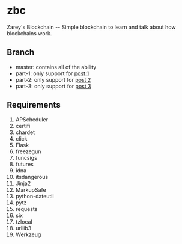 # zbc
Zarey's Blockchain -- Simple blockchain to learn and talk about how blockchains work.

## Branch
- master: contains all of the ability
- part-1: only support for [post 1](https://z2care.github.io/2018/11/12/How-to-Build-Your-Own-Blockchain-Part-1/)
- part-2: only support for [post 2](https://z2care.github.io/2018/11/13/How-to-Build-Your-Own-Blockchain-Part-2/)
- part-3: only support for [post 3](https://z2care.github.io/2018/11/13/How-to-Build-Your-Own-Blockchain-Part-3/)

## Requirements
1. APScheduler
2. certifi
3. chardet
4. click
5. Flask
6. freezegun
7. funcsigs
8. futures
9. idna
10. itsdangerous
11. Jinja2
12. MarkupSafe
13. python-dateutil
14. pytz
15. requests
16. six
17. tzlocal
18. urllib3
19. Werkzeug